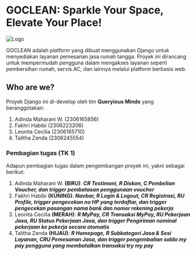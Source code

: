 # GOCLEAN: Sparkle Your Space, Elevate Your Place!

![Logo](https://github.com/user-attachments/assets/279e3338-37a8-4ae7-816c-c41efa5209ac)

GOCLEAN adalah platform yang dibuat menggunakan Django untuk menyediakan layanan pemesanan jasa rumah tangga. Proyek ini dirancang untuk mempermudah pengguna dalam mengakses layanan seperti pembersihan rumah, servis AC, dan lainnya melalui platform berbasis web.

## Who are we?
Proyek Django ini di-develop oleh tim **Queryious Minds** yang beranggotakan:
1. Adinda Maharani W. (2306165856)
2. Fakhri Habibi (2306223206)
3. Leonita Cecilia (2306165710)
4. Talitha Zenda (2306245554)

### Pembagian tugas (TK 1)
Adapun pembagian tugas dalam pengembangan proyek ini, yakni sebagai berikut:
1. Adinda Maharani W. **(BIRU)**: **_CR Testimoni, R Diskon, C Pembelian Voucher, dan trigger pembatasan penggunaan voucher_**
2. Fakhri Habibi **(KUNING)**: **_Navbar, R Login & Logout, CR Registrasi, RU Profile, trigger pengecekan no HP yang terdaftar, dan trigger pengecekan pasangan nama bank dan nomor rekening pekerja_**
3. Leonita Cecilia **(MERAH)**: **_R MyPay, CR Transaksi MyPay, RU Pekerjaan Jasa, RU Status Pekerjaan Jasa, dan trigger Pengiriman nominal pekerjaan ke pekerja secara otomatis_**
4. Talitha Zenda **(HIJAU)**: **_R Homepage, R Subkategori Jasa & Sesi Layanan, CRU Pemesanan Jasa, dan trigger pengembalian saldo my pay pengguna yang membatalkan transaksi try my pay_**
